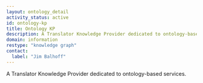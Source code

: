 ```yaml
---
layout: ontology_detail
activity_status: active
id: ontology-kp
title: Ontology KP
description: A Translator Knowledge Provider dedicated to ontology-based services.
domain: information
restype: "knowledge graph"
contact:
  label: "Jim Balhoff"
---
```


A Translator Knowledge Provider dedicated to ontology-based services.

